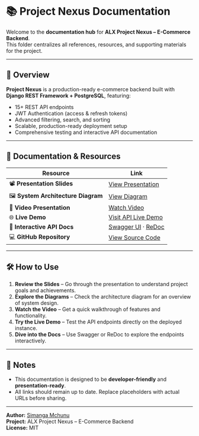 # 📚 Project Nexus Documentation

Welcome to the **documentation hub** for **ALX Project Nexus – E-Commerce Backend**.  
This folder centralizes all references, resources, and supporting materials for the project.

---

## 🎯 Overview

**Project Nexus** is a production-ready e-commerce backend built with **Django REST Framework + PostgreSQL**, featuring:

- 15+ REST API endpoints
- JWT Authentication (access & refresh tokens)
- Advanced filtering, search, and sorting
- Scalable, production-ready deployment setup
- Comprehensive testing and interactive API documentation

---

## 📑 Documentation & Resources

| Resource               | Link                                                                 |
|----------------------|----------------------------------------------------------------------|
| 📽 **Presentation Slides** | [View Presentation](https://docs.google.com/presentation/d/1pTkD4kyO05BJaIHsFW15cPA4sURTdG5qCAHPLVoYtRQ/edit?usp=sharing) |
| 🖼 **System Architecture Diagram** | [View Diagram](https://docs.google.com/presentation/d/1u6D0869p8QIJmW6v05RjXYc3lFgs3nsiBDc7i0yoUXI/edit?usp=sharing)  |
| 🎥 **Video Presentation** | [Watch Video](https://drive.google.com/file/d/1W5tA1JrfrKMUsWdq8M-CIxgptP7fWN2F/view?usp=sharing)  |
| 🌐 **Live Demo** | [Visit API Live Demo](https://simanga5.pythonanywhere.com/api/) |
| 📄 **Interactive API Docs** | [Swagger UI](https://simanga5.pythonanywhere.com/swagger/) · [ReDoc](https://simanga5.pythonanywhere.com/redoc/) |
| 💻 **GitHub Repository** | [View Source Code](https://github.com/Simacoder/alx-project-nexus) |

---

## 🛠 How to Use

1. **Review the Slides** – Go through the presentation to understand project goals and achievements.
2. **Explore the Diagrams** – Check the architecture diagram for an overview of system design.
3. **Watch the Video** – Get a quick walkthrough of features and functionality.
4. **Try the Live Demo** – Test the API endpoints directly on the deployed instance.
5. **Dive into the Docs** – Use Swagger or ReDoc to explore the endpoints interactively.

---

## 🔖 Notes

- This documentation is designed to be **developer-friendly** and **presentation-ready**.
- All links should remain up to date. Replace placeholders with actual URLs before sharing.

---

**Author:** [Simanga Mchunu](https://github.com/Simacoder)  
**Project:** ALX Project Nexus – E-Commerce Backend  
**License:** MIT
